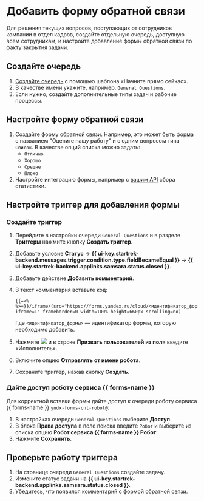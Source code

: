 # Добавить форму обратной связи

Для решения текущих вопросов, поступающих от сотрудников компании в отдел кадров, создайте отдельную очередь, доступную всем сотрудникам, и настройте добавление формы обратной связи по факту закрытия задачи.

## Создайте очередь

1. [Создайте очередь](manager/create-queue.md) с помощью шаблона «Начните прямо сейчас». 
1. В качестве имени укажите, например, `General Questions`. 
1. Если нужно, создайте дополнительные типы задач и рабочие процессы.

## Настройте форму обратной связи

1. Создайте форму обратной связи. Например, это может быть форма с названием "Оцените нашу работу" и с одним вопросом типа `Список`. В качестве опций списка можно задать:
	- `Отлично`
	- `Хорошо`
	- `Средне`
	- `Плохо`
1. Настройте интеграцию формы, например с [вашим API](../forms/send-request.md) сбора статистики.  

## Настройте триггер для добавления формы

### Создайте триггер

1. Перейдите в настройки очереди `General Questions` и в разделе **Триггеры** нажмите кнопку **Создать триггер**.
1. Добавьте условие **Статус** → **{{ ui-key.startrek-backend.messages.trigger.condition.type.fieldBecameEqual }}** → **{{ ui-key.startrek-backend.applinks.samsara.status.closed }}**.
1. Добавьте действие **Добавить комментарий**.
1. В текст комментария вставьте код:
   
   ```
   {{=<% %>=}}/iframe/(src="https://forms.yandex.ru/cloud/<идентификатор_формы>/?iframe=1" frameborder=0 width=100% height=660px scrolling=no)
   ```
   Где `<идентификатор_формы>` — идентификатор формы, которую необходимо добавить.
1. Нажмите ![](../_assets/tracker/summon.png) и в строке **Призвать пользователей из поля** введите «Исполнитель».
1. Включите опцию **Отправлять от имени робота**.
1. Сохраните триггер, нажав кнопку **Создать**.

### Дайте доступ роботу сервиса {{ forms-name }}

Для корректной вставки формы дайте доступ к очереди роботу сервиса {{ forms-name }} `yndx-forms-cnt-robot@`:

1. В настройках очереди `General Questions` выберите **Доступ**.
1. В блоке **Права доступа** в поле поиска введите `Робот` и выберите из списка опцию **Робот сервиса {{ forms-name }} Робот**. 
1. Нажмите **Сохранить**.

## Проверьте работу триггера

1. На странице очереди `General Questions` создайте задачу.
1. Измените статус задачи на **{{ ui-key.startrek-backend.applinks.samsara.status.closed }}**.
1. Убедитесь, что появился комментарий с формой обратной связи.